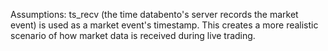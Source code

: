 Assumptions:
    ts_recv (the time databento's server records the market event) is used as a market event's timestamp. This creates a more realistic scenario of how market data is received during live trading. 